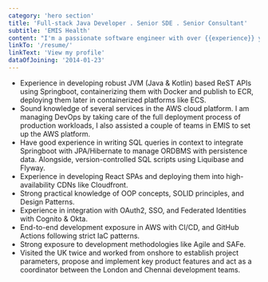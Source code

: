 ```yaml
---
category: 'hero section'
title: 'Full-stack Java Developer . Senior SDE . Senior Consultant'
subtitle: 'EMIS Health'
content: "I'm a passionate software engineer with over {{experience}} years of work experience in developing and testing complex software systems. I have good hands-on experience in developing greenfield projects, enterprise-grade high scalable internet applications, converting POCs into potential solutions, and technical authoring documentation for projects. I seek to exploit my deftness in full-stack cloud-based web apps. I like to reduce the fuzz and keep it clean and have a straightforward attitude. I prefer quality to quantity."
linkTo: '/resume/'
linkText: 'View my profile'
dataOfJoining: '2014-01-23'
---
```


- Experience in developing robust JVM (Java & Kotlin) based ReST APIs using Springboot, containerizing them with Docker and publish to ECR, deploying them later in containerized platforms like ECS.
- Sound knowledge of several services in the AWS cloud platform. I am managing DevOps by taking care of the full deployment process of production workloads, I also assisted a couple of teams in EMIS to set up the AWS platform.
- Have good experience in writing SQL queries in context to integrate Springboot with JPA/Hibernate to manage ORDBMS with persistence data. Alongside, version-controlled SQL scripts using Liquibase and Flyway.
- Experience in developing React SPAs and deploying them into high-availability CDNs like Cloudfront.
- Strong practical knowledge of OOP concepts, SOLID principles, and Design Patterns.
- Experience in integration with OAuth2, SSO, and Federated Identities with Cognito & Okta.
- End-to-end development exposure in AWS with CI/CD, and GitHub Actions following strict IaC patterns.
- Strong exposure to development methodologies like Agile and SAFe.
- Visited the UK twice and worked from onshore to establish project parameters, propose and implement key product features and act as a coordinator between the London and Chennai development teams.
